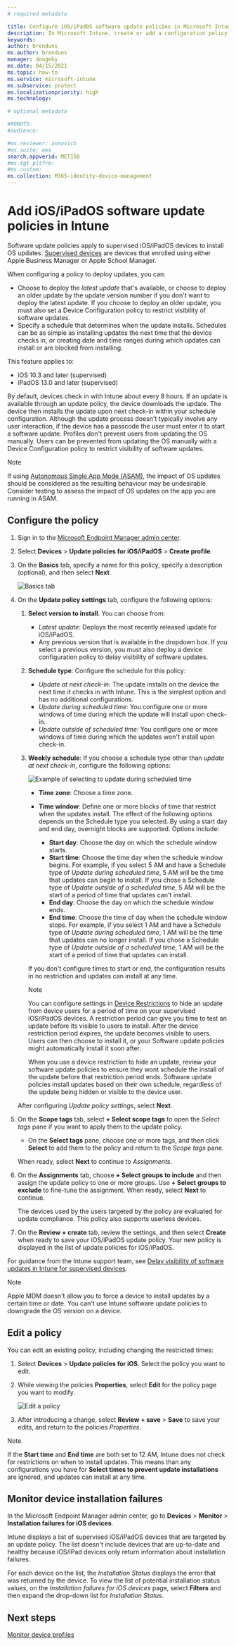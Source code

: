```yaml
---
# required metadata

title: Configure iOS/iPadOS software update policies in Microsoft Intune - Azure | Microsoft Docs
description: In Microsoft Intune, create or add a configuration policy to restrict when software updates automatically install on iOS/iPadOS devices. You can choose the date and time when updates aren't installed. You can also assign this policy to groups, users, or devices, and check for any installation failures. 
keywords:
author: brenduns 
ms.author: brenduns
manager: dougeby
ms.date: 04/15/2021
ms.topic: how-to
ms.service: microsoft-intune
ms.subservice: protect
ms.localizationpriority: high
ms.technology:

# optional metadata

#ROBOTS:
#audience:

#ms.reviewer: annovich
#ms.suite: ems
search.appverid: MET150
#ms.tgt_pltfrm:
#ms.custom:
ms.collection: M365-identity-device-management
---
```


# Add iOS/iPadOS software update policies in Intune

Software update policies apply to supervised iOS/iPadOS devices to install OS updates. [Supervised devices](../enrollment/device-enrollment-program-enroll-ios.md#what-is-supervised-mode) are devices that enrolled using either Apple Business Manager or Apple School Manager.

When configuring a policy to deploy updates, you can:

- Choose to deploy the *latest update* that's available, or choose to deploy an older update by the update version number if you don't want to deploy the latest update. If you choose to deploy an older update, you must also set a Device Configuration policy to restrict visibility of software updates.
- Specify a schedule that determines when the update installs. Schedules can be as simple as installing updates the next time that the device checks in, or creating date and time ranges during which updates can install or are blocked from installing.

This feature applies to:

- iOS 10.3 and later (supervised)
- iPadOS 13.0 and later (supervised)

By default, devices check in with Intune about every 8 hours. If an update is available through an update policy, the device downloads the update. The device then installs the update upon next check-in within your schedule configuration. Although the update process doesn't typically involve any user interaction, if the device has a passcode the user must enter it to start a software update. Profiles don't prevent users from updating the OS manually. Users can be prevented from updating the OS manually with a Device Configuration policy to restrict visibility of software updates.

> [!NOTE]
> If using [Autonomous Single App Mode (ASAM)](../configuration/device-restrictions-ios.md#autonomous-single-app-mode-asam), the impact of OS updates should be considered as the resulting behaviour may be undesirable.
Consider testing to assess the impact of OS updates on the app you are running in ASAM.

## Configure the policy

1. Sign in to the [Microsoft Endpoint Manager admin center](https://go.microsoft.com/fwlink/?linkid=2109431).
2. Select **Devices** > **Update policies for iOS/iPadOS** > **Create profile**.
3. On the **Basics** tab, specify a name for this policy, specify a description (optional), and then select **Next**.

   ![Basics tab](./media/software-updates-ios/basics-tab.png)

4. On the **Update policy settings** tab, configure the following options:

   1. **Select version to install**. You can choose from:

      - *Latest update*: Deploys the most recently released update for iOS/iPadOS.
      - Any previous version that is available in the dropdown box. If you select a previous version, you must also deploy a device configuration policy to delay visibility of software updates.

   2. **Schedule type**: Configure the schedule for this policy:

      - *Update at next check-in*: The update installs on the device the next time it checks in with Intune. This is the simplest option and has no additional configurations.
      - *Update during scheduled time*: You configure one or more windows of time during which the update will install upon check-in.
      - *Update outside of scheduled time*: You configure one or more windows of time during which the updates won't install upon check-in.

   3. **Weekly schedule**: If you choose a schedule type other than *update at next check-in*, configure the following options:

      ![Example of selecting to update during scheduled time](./media/software-updates-ios/scheduled-time.png)

      - **Time zone**: Choose a time zone.
      - **Time window**: Define one or more blocks of time that restrict when the updates install. The effect of the following options depends on the Schedule type you selected. By using a start day and end day, overnight blocks are supported. Options include:

        - **Start day**: Choose the day on which the schedule window starts.
        - **Start time**: Choose the time day when the schedule window begins. For example, if you select 5 AM and have a Schedule type of *Update during scheduled time*, 5 AM will be the time that updates can begin to install. If you chose a Schedule type of *Update outside of a scheduled time*, 5 AM will be the start of a period of time that updates can't install.
        - **End day**: Choose the day on which the schedule window ends.
        - **End time**: Choose the time of day when the schedule window stops. For example, if you select 1 AM and have a Schedule type of *Update during scheduled time*, 1 AM will be the time that updates can no longer install. If you chose a Schedule type of *Update outside of a scheduled time*, 1 AM will be the start of a period of time that updates can install.

       If you don't configure times to start or end, the configuration results in no restriction and updates can install at any time.  

       > [!NOTE]
       > You can configure settings in [Device Restrictions](../configuration/device-restrictions-ios.md#general) to hide an update from device users for a period of time on your supervised iOS/iPadOS devices. A restriction period can give you time to test an update before its visible to users to install. After the device restriction period expires, the update becomes visible to users. Users can then choose to install it, or your Software update policies might automatically install it soon after.
       >
       > When you use a device restriction to hide an update, review your software update policies to ensure they wont schedule the install of the update before that restriction period ends. Software update policies install updates based on their own schedule, regardless of the update being hidden or visible to the device user.

   After configuring *Update policy settings*, select **Next**.

5. On the **Scope tags** tab, select **+ Select scope tags** to open the *Select tags* pane if you want to apply them to the update policy.

   - On the **Select tags** pane, choose one or more tags, and then click **Select** to add them to the policy and return to the *Scope tags* pane.

   When ready, select **Next** to continue to *Assignments*.

6. On the **Assignments** tab, choose **+ Select groups to include** and then assign the update policy to one or more groups. Use **+ Select groups to exclude** to fine-tune the assignment. When ready, select **Next** to continue.

   The devices used by the users targeted by the policy are evaluated for update compliance. This policy also supports userless devices.

7. On the **Review + create** tab, review the settings, and then select **Create** when ready to save your iOS/iPadOS update policy. Your new policy is displayed in the list of update policies for iOS/iPadOS.

For guidance from the Intune support team, see [Delay visibility of software updates in Intune for supervised devices](https://techcommunity.microsoft.com/t5/Intune-Customer-Success/Delaying-visibility-of-software-updates-in-Intune-for-supervised/ba-p/345753).

> [!NOTE]
> Apple MDM doesn't allow you to force a device to install updates by a certain time or date. You can't use Intune software update policies to downgrade the OS version on a device.

## Edit a policy

You can edit an existing policy, including changing the restricted times:

1. Select **Devices** > **Update policies for iOS**. Select the policy you want to edit.

2. While viewing the policies **Properties**, select **Edit** for the policy page you want to modify.

   ![Edit a policy](./media/software-updates-ios/edit-policy.png)

3. After introducing a change, select **Review + save** > **Save** to save your edits, and return to the policies *Properties*.

> [!NOTE]
> If the **Start time** and **End time** are both set to 12 AM, Intune does not check for restrictions on when to install updates. This means than any configurations you have for **Select times to prevent update installations** are ignored, and updates can install at any time.

## Monitor device installation failures

<!-- 1352223 -->
In the Microsoft Endpoint Manager admin center, go to **Devices** > **Monitor** > **Installation failures for iOS devices**.

Intune displays a list of supervised iOS/iPadOS devices that are targeted by an update policy. The list doesn't include devices that are up-to-date and healthy because iOS/iPad devices only return information about installation failures.

For each device on the list, the *Installation Status* displays the error that was returned by the device. To view the list of potential installation status values, on the *Installation failures for iOS devices* page, select **Filters** and then expand the drop-down list for *Installation Status*.

## Next steps

[Monitor device profiles](../configuration/device-profile-monitor.md)
